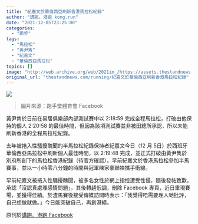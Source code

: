 ```yaml
---
title: "紀嘉文於華倫西亞刷新香港馬拉松紀錄"
author: "講跑。港跑 kong.run"
date: "2021-12-05T23:25:00"
categories:
  - "跑步"
tags:
  - "馬拉松"
  - "黃尹雋"
  - "紀嘉文"
  - "華倫西亞馬拉松"
topics: []
image: "http://web.archive.org/web/2021im_/https://assets.thestandnews.com/media/photos/97546413251892587521.png"
original_url: "thestandnews.com/running/紀嘉文於華倫西亞刷新香港馬拉松紀錄"
---
```

![](http://web.archive.org/web/2021im_/https://assets.thestandnews.com/media/photos/97546413251892587521.png)
> 圖片來源：跑手堂體育會 Facebook

黃尹雋於日前在易居俱樂部內部測試賽中以 2:18:59 完成全程馬拉松，打破由他保持的個人 2:20:58 的最佳時間，但因為該項測試賽並非被田總所承認，所以未能刷新香港的全程馬拉松紀錄。

去年被捲入性騷擾醜聞的半馬拉松紀錄保持者紀嘉文今日（12 月 5日）於西班牙華倫西亞馬拉松中刷新個人最佳時間，以 2:19:48 完成，並正式打破由黃尹雋於別府所創下的馬拉松香港紀錄（待官方確認）。早前紀嘉文於香港馬拉松參加半馬賽事，並以一小時零八分鐘的時間與冠軍陳家豪聯袂攜手衝線。

早前紀嘉文被捲入性騷擾醜聞，被多名女性於網上指控遭受性侵，隨後發帖致歉，承認「沒認真處理感情問題」，其後轉趨低調，刪除 Facebook 專頁，近日重現賽場，並獲得佳績。於渣馬賽後接受傳媒訪問時表示：「我覺得唔需要理人哋批評，自己想做就做。」今日能突破自己，再創港績。

原刊於[講跑。港跑 Facebook](http://web.archive.org/web/20211206114017/https://www.facebook.com/kongkong.run/posts/240261148204230)